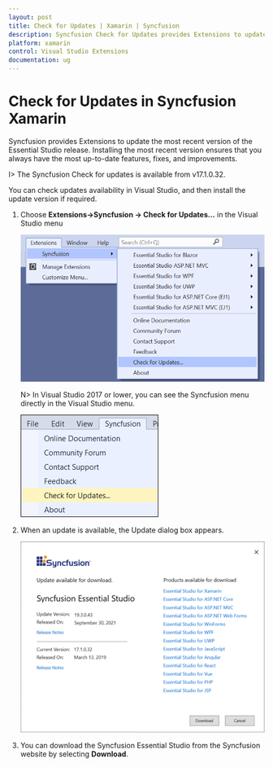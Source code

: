 ```yaml
---
layout: post
title: Check for Updates | Xamarin | Syncfusion
description: Syncfusion Check for Updates provides Extensions to update most recent version of the Essential Studio release.
platform: xamarin
control: Visual Studio Extensions
documentation: ug
---
```


# Check for Updates in Syncfusion Xamarin

Syncfusion provides Extensions to update the most recent version of the Essential Studio release. Installing the most recent version ensures that you always have the most up-to-date features, fixes, and improvements.

I> The Syncfusion Check for updates is available from v17.1.0.32.

You can check updates availability in Visual Studio, and then install the update version if required. 

1. Choose **Extensions->Syncfusion -> Check for Updates…** in the Visual Studio menu

   ![Syncfusion check for updates menu](Check_for_Updates_images/Check-for-Updates_images-img1_2019.png)

   N> In Visual Studio 2017 or lower, you can see the Syncfusion menu directly in the Visual Studio menu.

   ![Syncfusion check for updates menu](Check_for_Updates_images/Check-for-Updates_images-img1.png)
   
2. When an update is available, the Update dialog box appears.

   ![Syncfusion check for updates wizard](Check_for_Updates_images/Check-for-Updates_images-img2.png)

3. You can download the Syncfusion Essential Studio from the Syncfusion website by selecting **Download**.
